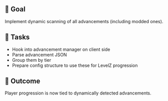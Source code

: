 ## 🎯 Goal
Implement dynamic scanning of all advancements (including modded ones).

## 🧩 Tasks
- Hook into advancement manager on client side
- Parse advancement JSON
- Group them by tier
- Prepare config structure to use these for LevelZ progression

## 🧭 Outcome
Player progression is now tied to dynamically detected advancements.

